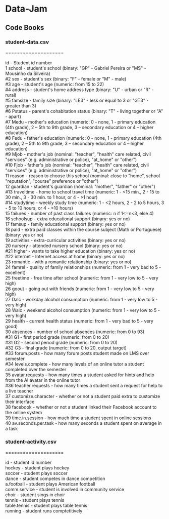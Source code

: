 # Data-Jam
## Code Books

### student-data.csv
====================

id - Student id number  
1 school - student's school (binary: "GP" - Gabriel Pereira or "MS" - Mousinho da Silveira)  
#2 sex - student's sex (binary: "F" - female or "M" - male)  
#3 age - student's age (numeric: from 15 to 22)  
#4 address - student's home address type (binary: "U" - urban or "R" - rural)  
#5 famsize - family size (binary: "LE3" - less or equal to 3 or "GT3" - greater than 3)  
#6 Pstatus - parent's cohabitation status (binary: "T" - living together or "A" - apart)  
#7 Medu - mother's education (numeric: 0 - none,  1 - primary education (4th grade), 2 – 5th to 9th grade, 3 – secondary education or 4 – higher education)  
#8 Fedu - father's education (numeric: 0 - none,  1 - primary education (4th grade), 2 – 5th to 9th grade, 3 – secondary education or 4 – higher education)  
#9 Mjob - mother's job (nominal: "teacher", "health" care related, civil "services" (e.g. administrative or police), "at_home" or "other")  
#10 Fjob - father's job (nominal: "teacher", "health" care related, civil "services" (e.g. administrative or police), "at_home" or "other")  
11 reason - reason to choose this school (nominal: close to "home", school "reputation", "course" preference or "other")  
12 guardian - student's guardian (nominal: "mother", "father" or "other")  
#13 traveltime - home to school travel time (numeric: 1 - <15 min., 2 - 15 to 30 min., 3 - 30 min. to 1 hour, or 4 - >1 hour)  
#14 studytime - weekly study time (numeric: 1 - <2 hours, 2 - 2 to 5 hours, 3 - 5 to 10 hours, or 4 - >10 hours)  
15 failures - number of past class failures (numeric: n if 1<=n<3, else 4)  
16 schoolsup - extra educational support (binary: yes or no)  
17 famsup - family educational support (binary: yes or no)  
18 paid - extra paid classes within the course subject (Math or Portuguese) (binary: yes or no)  
19 activities - extra-curricular activities (binary: yes or no)  
20 nursery - attended nursery school (binary: yes or no)  
#21 higher - wants to take higher education (binary: yes or no)  
#22 internet - Internet access at home (binary: yes or no)  
23 romantic - with a romantic relationship (binary: yes or no)  
24 famrel - quality of family relationships (numeric: from 1 - very bad to 5 - excellent)  
25 freetime - free time after school (numeric: from 1 - very low to 5 - very high)  
26 goout - going out with friends (numeric: from 1 - very low to 5 - very high)  
27 Dalc - workday alcohol consumption (numeric: from 1 - very low to 5 - very high)  
28 Walc - weekend alcohol consumption (numeric: from 1 - very low to 5 - very high)  
29 health - current health status (numeric: from 1 - very bad to 5 - very good)  
30 absences - number of school absences (numeric: from 0 to 93)  
#31 G1 - first period grade (numeric: from 0 to 20)  
#31 G2 - second period grade (numeric: from 0 to 20)  
#32 G3 - final grade (numeric: from 0 to 20, output target)  
#33 forum.posts - how many forum posts student made on LMS over semester  
#34 levels.complete - how many levels of an online tutor a student completed over the semester  
35 avatar.requests - how many times a student asked for hints and help from the AI avatar in the online tutor  
#36 teacher.requests - how many times a student sent a request for help to a live teacher  
37 customize.character - whether or not a student paid extra to customize their interface  
38 facebook - whether or not a student linked their Facebook account to the online system  
39 time.in.session - how much time a student spent in online sessions  
40 av.seconds.per.task - how many seconds a student spent on average in a task  

### student-activity.csv
====================

id - student id number  
hockey - student plays hockey  
soccer - student plays soccer  
dance - student competes in dance competition  
a.football - student plays American football  
comm.service - student is involved in community service  
choir - student sings in choir  
tennis - student plays tennis  
table.tennis - student plays table tennis  
running - student runs comptetitively  
